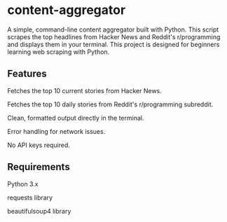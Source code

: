 # content-aggregator
A simple, command-line content aggregator built with Python. This script scrapes the top headlines from Hacker News and Reddit's r/programming and displays them in your terminal. This project is designed for beginners learning web scraping with Python.
## Features
Fetches the top 10 current stories from Hacker News.

Fetches the top 10 daily stories from Reddit's r/programming subreddit.

Clean, formatted output directly in the terminal.

Error handling for network issues.

No API keys required.

## Requirements
Python 3.x

requests library

beautifulsoup4 library
